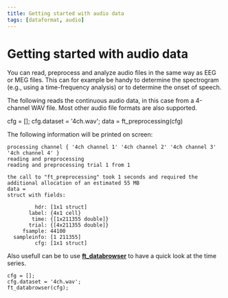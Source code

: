 ```yaml
---
title: Getting started with audio data
tags: [dataformat, audio]
---
```


# Getting started with audio data

You can read, preprocess and analyze audio files in the same way as EEG or MEG files. This can for example be handy to determine the spectrogram (e.g., using a time-frequency analysis) or to determine the onset of speech.

The following reads the continuous audio data, in this case from a 4-channel WAV file. Most other audio file formats are also supported.

  cfg = [];
  cfg.dataset = '4ch.wav';
  data = ft_preprocessing(cfg)
  
The following information will be printed on screen:
  
    processing channel { '4ch channel 1' '4ch channel 2' '4ch channel 3' '4ch channel 4' }
    reading and preprocessing
    reading and preprocessing trial 1 from 1

    the call to "ft_preprocessing" took 1 seconds and required the additional allocation of an estimated 55 MB
    data =
    struct with fields:

             hdr: [1x1 struct]
           label: {4x1 cell}
            time: {[1x211355 double]}
           trial: {[4x211355 double]}
         fsample: 44100
      sampleinfo: [1 211355]
             cfg: [1x1 struct]

Also usefull can be to use **[ft_databrowser](/reference/ft_databrowser)** to have a quick look at the time series.

    cfg = [];
    cfg.dataset = '4ch.wav';
    ft_databrowser(cfg);
